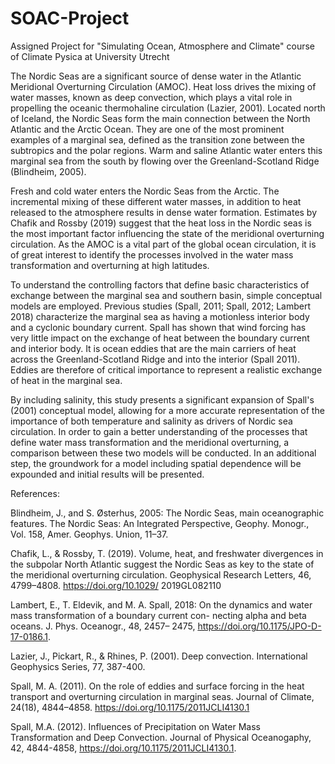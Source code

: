 # SOAC-Project
Assigned Project for "Simulating Ocean, Atmosphere and Climate" course of Climate Pysica at University Utrecht


The Nordic Seas are a significant source of dense water in the Atlantic Meridional Overturning Circulation (AMOC). Heat loss drives the mixing of water masses, known as deep convection, which plays a vital role in propelling the oceanic thermohaline circulation (Lazier, 2001).
Located north of Iceland, the Nordic Seas form the main connection between the North Atlantic and the Arctic Ocean. They are one of the most prominent examples of a marginal sea, defined as the transition zone between the subtropics and the polar regions. Warm and saline Atlantic water enters this marginal sea from the south by flowing over the Greenland-Scotland Ridge (Blindheim, 2005). 



Fresh and cold water enters the Nordic Seas from the Arctic. The incremental mixing of these different water masses, in addition to heat released to the atmosphere results in dense water formation. Estimates by Chafik and Rossby (2019) suggest that the heat loss in the Nordic seas is the most important factor influencing the state of the meridional overturning circulation. As the AMOC is a vital part of the global ocean circulation, it is of great interest to identify the processes involved in the water mass transformation and overturning at high latitudes. 

To understand the controlling factors that define basic characteristics of exchange between the marginal sea and southern basin, simple conceptual models are employed. Previous studies (Spall, 2011; Spall, 2012; Lambert 2018) characterize the marginal sea as having a motionless interior body and a cyclonic boundary current. Spall has shown that wind forcing has very little impact on the exchange of heat between the boundary current and interior body. It is ocean eddies that are the main carriers of heat across the Greenland-Scotland Ridge and into the interior (Spall 2011). Eddies are therefore of critical importance to represent a realistic exchange of heat in the marginal sea. 

By including salinity, this study presents a significant expansion of Spall's (2001) conceptual model, allowing for a more accurate representation of the importance of both temperature and salinity as drivers of Nordic sea circulation. In order to gain a better understanding of the processes that define water mass transformation and the meridional overturning, a comparison between these two models will be conducted. In an additional step, the groundwork for a model including spatial dependence will be expounded and initial results will be presented.

References:

Blindheim, J., and S. Østerhus, 2005: The Nordic Seas, main oceanographic features. The Nordic Seas: An Integrated Perspective, Geophy. Monogr., Vol. 158, Amer. Geophys. Union, 11–37.

Chafik, L., & Rossby, T. (2019). Volume, heat, and freshwater divergences in the subpolar North Atlantic suggest the Nordic Seas as key to the state of the meridional overturning circulation. Geophysical Research Letters, 46, 4799–4808. https://doi.org/10.1029/ 2019GL082110

Lambert, E., T. Eldevik, and M. A. Spall, 2018: On the dynamics and water mass transformation of a boundary current con- necting alpha and beta oceans. J. Phys. Oceanogr., 48, 2457– 2475, https://doi.org/10.1175/JPO-D-17-0186.1.

Lazier, J., Pickart, R., & Rhines, P. (2001). Deep convection. International Geophysics Series, 77, 387-400.

Spall, M. A. (2011). On the role of eddies and surface forcing in the heat transport and overturning circulation in marginal seas. Journal of Climate, 24(18), 4844–4858. https://doi.org/10.1175/2011JCLI4130.1

Spall, M.A. (2012). Influences of Precipitation on Water Mass Transformation and Deep Convection. Journal of Physical Oceanogaphy, 42, 4844-4858, https://doi.org/10.1175/2011JCLI4130.1.
